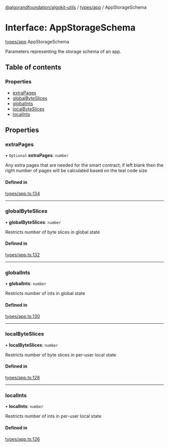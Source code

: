 [@algorandfoundation/algokit-utils](../README.md) / [types/app](../modules/types_app.md) / AppStorageSchema

# Interface: AppStorageSchema

[types/app](../modules/types_app.md).AppStorageSchema

Parameters representing the storage schema of an app.

## Table of contents

### Properties

- [extraPages](types_app.AppStorageSchema.md#extrapages)
- [globalByteSlices](types_app.AppStorageSchema.md#globalbyteslices)
- [globalInts](types_app.AppStorageSchema.md#globalints)
- [localByteSlices](types_app.AppStorageSchema.md#localbyteslices)
- [localInts](types_app.AppStorageSchema.md#localints)

## Properties

### extraPages

• `Optional` **extraPages**: `number`

Any extra pages that are needed for the smart contract; if left blank then the right number of pages will be calculated based on the teal code size

#### Defined in

[types/app.ts:134](https://github.com/algorandfoundation/algokit-utils-ts/blob/main/src/types/app.ts#L134)

___

### globalByteSlices

• **globalByteSlices**: `number`

Restricts number of byte slices in global state

#### Defined in

[types/app.ts:132](https://github.com/algorandfoundation/algokit-utils-ts/blob/main/src/types/app.ts#L132)

___

### globalInts

• **globalInts**: `number`

Restricts number of ints in global state

#### Defined in

[types/app.ts:130](https://github.com/algorandfoundation/algokit-utils-ts/blob/main/src/types/app.ts#L130)

___

### localByteSlices

• **localByteSlices**: `number`

Restricts number of byte slices in per-user local state

#### Defined in

[types/app.ts:128](https://github.com/algorandfoundation/algokit-utils-ts/blob/main/src/types/app.ts#L128)

___

### localInts

• **localInts**: `number`

Restricts number of ints in per-user local state

#### Defined in

[types/app.ts:126](https://github.com/algorandfoundation/algokit-utils-ts/blob/main/src/types/app.ts#L126)
